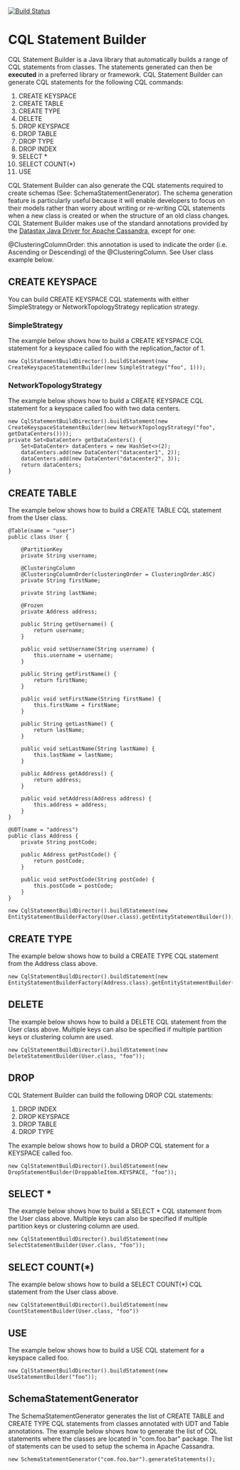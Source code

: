 [![Build Status](https://travis-ci.org/tosin-ogunrinde/cql-statement-builder.svg?branch=master)](https://travis-ci.org/tosin-ogunrinde/cql-statement-builder)

# CQL Statement Builder

CQL Statement Builder is a Java library that automatically builds a range of CQL statements from classes. 
The statements generated can then be **executed** in a preferred library or framework. CQL Statement Builder can generate CQL statements for the following CQL commands:

1. CREATE KEYSPACE
2. CREATE TABLE
3. CREATE TYPE
4. DELETE
5. DROP KEYSPACE
6. DROP TABLE
7. DROP TYPE
8. DROP INDEX
9. SELECT *
10. SELECT COUNT(*)
11. USE
 
CQL Statement Builder can also generate the CQL statements required to create schemas (See: SchemaStatementGenerator). 
The schema generation feature is particularly useful because it will enable developers to focus on their models rather than worry about writing or re-writing CQL statements when a new class is created or when the structure of an old class changes.
CQL Statement Builder makes use of the standard annotations provided by the [Datastax Java Driver for Apache Cassandra](http://docs.datastax.com/en/developer/java-driver/2.1/), except for one:

@ClusteringColumnOrder: this annotation is used to indicate the order (i.e. Ascending or Descending) of the @ClusteringColumn. See User class example below.

## CREATE KEYSPACE
You can build CREATE KEYSPACE CQL statements with either SimpleStrategy or NetworkTopologyStrategy replication strategy.

### SimpleStrategy
The example below shows how to build a CREATE KEYSPACE CQL statement for a keyspace called foo with the replication_factor of 1.
```
new CqlStatementBuildDirector().buildStatement(new CreateKeyspaceStatementBuilder(new SimpleStrategy("foo", 1)));
```

### NetworkTopologyStrategy
The example below shows how to build a CREATE KEYSPACE CQL statement for a keyspace called foo with two data centers.
```
new CqlStatementBuildDirector().buildStatement(new CreateKeyspaceStatementBuilder(new NetworkTopologyStrategy("foo", getDataCenters())));
private Set<DataCenter> getDataCenters() {
    Set<DataCenter> dataCenters = new HashSet<>(2);
    dataCenters.add(new DataCenter("datacenter1", 2));
    dataCenters.add(new DataCenter("datacenter2", 3));
    return dataCenters;
}
```

## CREATE TABLE
The example below shows how to build a CREATE TABLE CQL statement from the User class. 

```
@Table(name = "user")
public class User {
  
    @PartitionKey
    private String username;
    
    @ClusteringColumn
    @ClusteringColumnOrder(clusteringOrder = ClusteringOrder.ASC)
    private String firstName;
    
    private String lastName;
    
    @Frozen
    private Address address;
    
    public String getUsername() {
        return username;
    }
    
    public void setUsername(String username) {
        this.username = username;
    }

    public String getFirstName() {
        return firstName;
    }

    public void setFirstName(String firstName) {
        this.firstName = firstName;
    }

    public String getLastName() {
        return lastName;
    }

    public void setLastName(String lastName) {
        this.lastName = lastName;
    }

    public Address getAddress() {
        return address;
    }

    public void setAddress(Address address) {
        this.address = address;
    }
}
```
```
@UDT(name = "address")
public class Address {
    private String postCode;
    
    public Address getPostCode() {
        return postCode;
    }
    
    public void setPostCode(String postCode) {
        this.postCode = postCode;
    }
}
```
```
new CqlStatementBuildDirector().buildStatement(new EntityStatementBuilderFactory(User.class).getEntityStatementBuilder());
```

## CREATE TYPE
The example below shows how to build a CREATE TYPE CQL statement from the Address class above. 
```
new CqlStatementBuildDirector().buildStatement(new EntityStatementBuilderFactory(Address.class).getEntityStatementBuilder());
```

## DELETE
The example below shows how to build a DELETE CQL statement from the User class above. Multiple keys can also be specified if multiple partition keys 
or clustering column are used. 
```
new CqlStatementBuildDirector().buildStatement(new DeleteStatementBuilder(User.class, "foo"));
```

## DROP
CQL Statement Builder can build the following DROP CQL statements:

1. DROP INDEX
2. DROP KEYSPACE
3. DROP TABLE
4. DROP TYPE

The example below shows how to build a DROP CQL statement for a KEYSPACE called foo.
```
new CqlStatementBuildDirector().buildStatement(new DropStatementBuilder(DroppableItem.KEYSPACE, "foo"));
```

## SELECT *
The example below shows how to build a SELECT * CQL statement from the User class above. 
Multiple keys can also be specified if multiple partition keys or clustering column are used. 
```
new CqlStatementBuildDirector().buildStatement(new SelectStatementBuilder(User.class, "foo"));
```

## SELECT COUNT(*)
The example below shows how to build a SELECT COUNT(*) CQL statement from the User class above. 
```
new CqlStatementBuildDirector().buildStatement(new CountStatementBuilder(User.class, "foo"))
```

## USE
The example below shows how to build a USE CQL statement for a keyspace called foo.

```
new CqlStatementBuildDirector().buildStatement(new UseStatementBuilder("foo"));
```

## SchemaStatementGenerator
The SchemaStatementGenerator generates the list of CREATE TABLE and CREATE TYPE CQL statements from classes annotated with UDT and Table annotations.
The example below shows how to generate the list of CQL statements where the classes are located in "com.foo.bar" package. 
The list of statements can be used to setup the schema in Apache Cassandra.

```
new SchemaStatementGenerator("com.foo.bar").generateStatements();
```